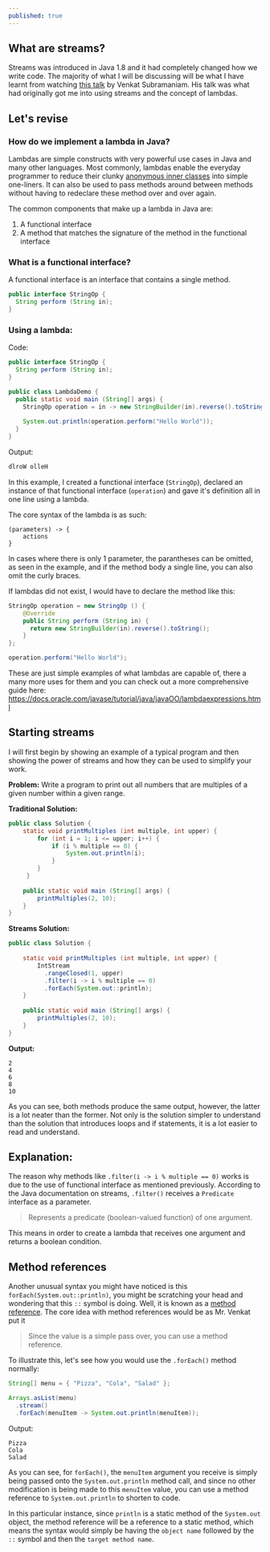 ```yaml
---
published: true
---
```

## What are streams?
Streams was introduced in Java 1.8 and it had completely changed how we write code. The majority of what I will be discussing will be what I have learnt from watching [this talk](https://www.youtube.com/watch?v=1OpAgZvYXLQ&t=6985s) by Venkat Subramaniam. His talk was what had originally got me into using streams and the concept of lambdas.

## Let's revise 

### How do we implement a lambda in Java?
Lambdas are simple constructs with very powerful use cases in Java and many other languages. Most commonly, lambdas enable the everyday programmer to reduce their clunky [anonymous inner classes](https://docs.oracle.com/javase/tutorial/java/javaOO/anonymousclasses.html) into simple one-liners. It can also be used to pass methods around between methods without having to redeclare these method over and over again.

The common components that make up a lambda in Java are:
1. A functional interface
2. A method that matches the signature of the method in the functional interface

### What is a functional interface?
A functional interface is an interface that contains a single method.

```java
public interface StringOp {
  String perform (String in);
}
```

### Using a lambda:
Code:
```java
public interface StringOp {
  String perform (String in);
}

public class LambdaDemo {
  public static void main (String[] args) {
    StringOp operation = in -> new StringBuilder(in).reverse().toString();
    
    System.out.println(operation.perform("Hello World"));
  }
}
```

Output:
```java
dlroW olleH
```

In this example, I created a functional interface (`StringOp`), declared an instance of that functional interface (`operation`) and gave it's definition all in one line using a lambda.

The core syntax of the lambda is as such:
```
(parameters) -> {
	actions
}
```

In cases where there is only 1 parameter, the parantheses can be omitted, as seen in the example, and if the method body a single line, you can also omit the curly braces.

If lambdas did not exist, I would have to declare the method like this:
```java
StringOp operation = new StringOp () {
	@Override
  	public String perform (String in) {
      return new StringBuilder(in).reverse().toString();
    }
};

operation.perform("Hello World");
```
These are just simple examples of what lambdas are capable of, there a many more uses for them and you can check out a more comprehensive guide here: https://docs.oracle.com/javase/tutorial/java/javaOO/lambdaexpressions.html

## Starting streams
I will first begin by showing an example of a typical program and then showing the power of streams and how they can be used to simplify your work.

**Problem:** Write a program to print out all numbers that are multiples of a given number within a given range.

**Traditional Solution:**
```java
public class Solution {
	static void printMultiples (int multiple, int upper) {
    	for (int i = 1; i <= upper; i++) {
        	if (i % multiple == 0) {
            	System.out.println(i);
            }
        }
     }
  
  	public static void main (String[] args) {
    	printMultiples(2, 10);
    }
}
```

**Streams Solution:**
```java
public class Solution {
  
	static void printMultiples (int multiple, int upper) {
    	IntStream
          .rangeClosed(1, upper)
          .filter(i -> i % multiple == 0)
          .forEach(System.out::println);
    }
  
  	public static void main (String[] args) {
    	printMultiples(2, 10);
    }
}
```

**Output:**
```
2
4
6
8
10
```

As you can see, both methods produce the same output, however, the latter is a lot neater than the former. Not only is the solution simpler to understand than the solution that introduces loops and if statements, it is a lot easier to read and understand.

## Explanation:
The reason why methods like `.filter(i -> i % multiple == 0)` works is due to the use of functional interface as mentioned previously. According to the Java documentation on streams, `.filter()` receives a `Predicate` interface as a parameter. 

> Represents a predicate (boolean-valued function) of one argument.

This means in order to create a lambda that receives one argument and returns a boolean condition.

## Method references
Another unusual syntax you might have noticed is this `forEach(System.out::println)`, you might be scratching your head and wondering that this `::` symbol is doing. Well, it is known as a [method reference](https://docs.oracle.com/javase/tutorial/java/javaOO/methodreferences.html). The core idea with method references would be as Mr. Venkat put it

> Since the value is a simple pass over, you can use a method reference.

To illustrate this, let's see how you would use the `.forEach()` method normally:

```java
String[] menu = { "Pizza", "Cola", "Salad" };

Arrays.asList(menu)
  .stream()
  .forEach(menuItem -> System.out.println(menuItem));
```

Output:
```
Pizza
Cola
Salad
```

As you can see, for `forEach()`, the `menuItem` argument you receive is simply being passed onto the `System.out.println` method call, and since no other modification is being made to this `menuItem` value, you can use a method reference to `System.out.println` to shorten to code. 

In this particular instance, since `println` is a static method of the `System.out` object, the method reference will be a reference to a static method, which means the syntax would simply be having the `object name` followed by the `::` symbol and then the `target method name`.